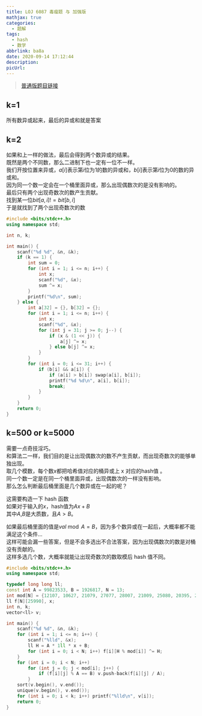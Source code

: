 ```yaml
---
title: LOJ 6087 毒瘤题 与 加强版
mathjax: true
categories:
  - 题解
tags:
  - hash
  - 数学
abbrlink: ba8a
date: 2020-09-14 17:12:44
description:
picUrl:
---
```



>[普通版题目链接](https://loj.ac/problem/6087)  

## k=1  
所有数异或起来，最后的异或和就是答案  

## k=2  
如果和上一样的做法，最后会得到两个数异或的结果。  
既然是两个不同数，那么二进制下也一定有一位不一样。  
我们开按位置来异或，$a[i]$表示第$i$位为$1$的数的异或和，$b[i]$表示第$i$位为$0$的数的异或和。  
因为同一个数一定会在一个桶里面异或，那么出现偶数次的是没有影响的。  
最后只有两个出现奇数次的数产生贡献。  
找到某一位$bit[a,i]!=bit[b,i]$  
于是就找到了两个出现奇数次的数  
```cpp
#include <bits/stdc++.h>
using namespace std;

int n, k;

int main() {
    scanf("%d %d", &n, &k);
    if (k == 1) {
		int sum = 0;
		for (int i = 1; i <= n; i++) {
			int x;
			scanf("%d", &x);
			sum ^= x;
		}
		printf("%d\n", sum);
	} else {
		int a[32] = {}, b[32] = {};
		for (int i = 1; i <= n; i++) {
			int x;
			scanf("%d", &x);
			for (int j = 31; j >= 0; j--) {
				if (x & (1 << j)) {
                    a[j] ^= x;
				} else b[j] ^= x;
			}
		}
		for (int i = 0; i <= 31; i++) {
			if (b[i] && a[i]) {
				if (a[i] > b[i]) swap(a[i], b[i]);
				printf("%d %d\n", a[i], b[i]);
				break;
			}
		}
	}
	return 0;
}
```

## k=500 or k=5000  
需要一点奇技淫巧。  
和算法二一样，我们目的是让出现偶数次的数不产生贡献，而出现奇数次的能够单独出现。  
取几个模数，每个数$x$都把哈希值对应的桶异或上 x 对应的hash值 。  
同一个数一定是在同一个桶里面异或，出现偶数次的一样没有影响。  
那么怎么判断最后桶里面是几个数异或在一起的呢？  

这需要构造一下 hash 函数  
如果对于输入的$x$，hash值为$Ax+B$  
其中$A$,$B$是大质数，且$A>B$。  

如果最后桶里面的值是$val\bmod A=B$，因为多个数异或在一起后，大概率都不能满足这个条件...  
这样可能会漏一些答案，但是不会多选出不合法答案，因为出现偶数次的数是对桶没有贡献的。  
这样多选几个数，大概率就能让出现奇数次的数取模后 hash 值不同。  

```cpp
#include <bits/stdc++.h>
using namespace std;

typedef long long ll;
const int A = 99823533, B = 1926817, N = 13;
int mod[N] = {12107, 10627, 21079, 27077, 28007, 21009, 25080, 20395, 22308, 20486, 20468, 21905, 10201};
ll f[N][25990], x;
int n, k;
vector<ll> v;

int main() {
    scanf("%d %d", &n, &k);
	for (int i = 1; i <= n; i++) {
		scanf("%lld", &x);
		ll H = A * 1ll * x + B;
	    for (int i = 0; i < N; i++) f[i][H % mod[i]] ^= H;	
	}
	for (int i = 0; i < N; i++)
		for (int j = 0; j < mod[i]; j++) {
			if (f[i][j] % A == B) v.push-back(f[i][j] / A);
		}
	sort(v.begin(), v.end());
	unique(v.begin(), v.end());
	for (int i = 0; i < k; i++) printf("%lld\n", v[i]);
	return 0;
}
```